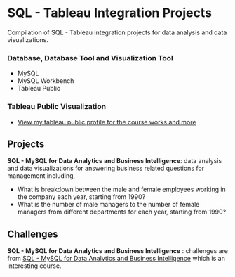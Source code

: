 # SQL - Tableau Integration Projects
Compilation of SQL - Tableau integration projects for data analysis and data visualizations.

### Database, Database Tool and Visualization Tool
+ MySQL
+ MySQL Workbench
+ Tableau Public

### Tableau Public Visualization
+ [View my tableau public profile for the course works and more](https://public.tableau.com/profile/phonethiriyadana#!/)

## Projects
**SQL - MySQL for Data Analytics and Business Intelligence**: data analysis and data visualizations for answering business related questions for management including,
+ What is breakdown between the male and female employees working in the company each year, starting from 1990?
+ What is the number of male managers to the number of female managers from different departments for each year, starting from 1990?

## Challenges
**SQL - MySQL for Data Analytics and Business Intelligence** : challenges are from [SQL - MySQL for Data Analytics and Business Intelligence](https://www.udemy.com/course/sql-mysql-for-data-analytics-and-business-intelligence/) which is an interesting course.
